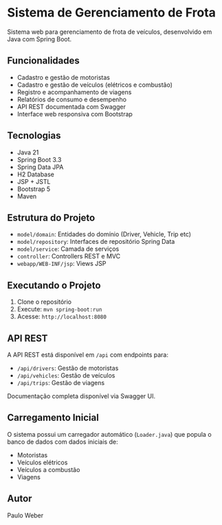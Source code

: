 # Sistema de Gerenciamento de Frota

Sistema web para gerenciamento de frota de veículos, desenvolvido em Java com Spring Boot.

## Funcionalidades

- Cadastro e gestão de motoristas
- Cadastro e gestão de veículos (elétricos e combustão)
- Registro e acompanhamento de viagens
- Relatórios de consumo e desempenho
- API REST documentada com Swagger
- Interface web responsiva com Bootstrap

## Tecnologias

- Java 21
- Spring Boot 3.3
- Spring Data JPA
- H2 Database
- JSP + JSTL
- Bootstrap 5
- Maven

## Estrutura do Projeto

- `model/domain`: Entidades do domínio (Driver, Vehicle, Trip etc)
- `model/repository`: Interfaces de repositório Spring Data
- `model/service`: Camada de serviços
- `controller`: Controllers REST e MVC
- `webapp/WEB-INF/jsp`: Views JSP

## Executando o Projeto

1. Clone o repositório
2. Execute: `mvn spring-boot:run`
3. Acesse: `http://localhost:8080`

## API REST

A API REST está disponível em `/api` com endpoints para:

- `/api/drivers`: Gestão de motoristas
- `/api/vehicles`: Gestão de veículos
- `/api/trips`: Gestão de viagens

Documentação completa disponível via Swagger UI.

## Carregamento Inicial

O sistema possui um carregador automático (`Loader.java`) que popula o banco de dados com dados iniciais de:

- Motoristas
- Veículos elétricos
- Veículos a combustão
- Viagens

## Autor

Paulo Weber
